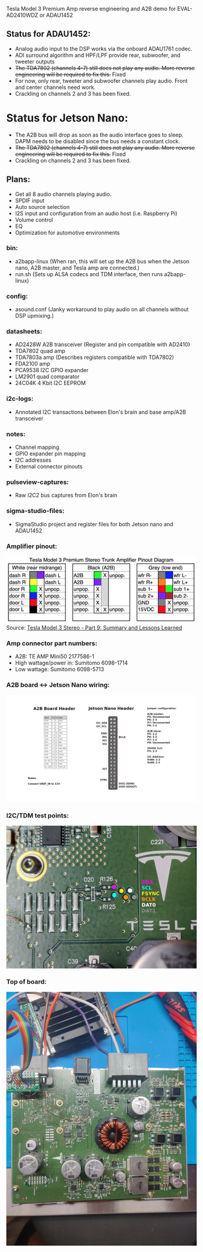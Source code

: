 Tesla Model 3 Premium Amp reverse engineering and A2B demo for EVAL-AD2410WDZ or ADAU1452

## Status for ADAU1452:
- Analog audio input to the DSP works via the onboard ADAU1761 codec.
- ADI surround algorithm and HPF/LPF provide rear, subwoofer, and tweeter outputs
- ~~The TDA7802 (channels 4-7) still does not play any audio. More reverse engineering will be required to fix this.~~ Fixed
- For now, only rear, tweeter and subwoofer channels play audio. Front and center channels need work.
- Crackling on channels 2 and 3 has been fixed.

# Status for Jetson Nano:
- The A2B bus will drop as soon as the audio interface goes to sleep. DAPM needs to be disabled since the bus needs a constant clock.
- ~~The TDA7802 (channels 4-7) still does not play any audio. More reverse engineering will be required to fix this.~~ Fixed
- Crackling on channels 2 and 3 has been fixed.

## Plans:
- Get all 8 audio channels playing audio.
- SPDIF input
- Auto source selection
- I2S input and configuration from an audio host (i.e. Raspberry Pi)
- Volume control
- EQ
- Optimization for automotive environments

### bin:
- a2bapp-linux (When ran, this will set up the A2B bus when the Jetson nano, A2B master, and Tesla amp are connected.)
- run.sh (Sets up ALSA codecs and TDM interface, then runs a2bapp-linux)

### config:
- asound.conf (Janky workaround to play audio on all channels without DSP upmixing.)

### datasheets:
- AD2428W A2B transceiver (Register and pin compatible with AD2410)
- TDA7802 quad amp
- TDA7803a amp (Describes registers compatible with TDA7802)
- FDA2100 amp
- PCA9538 I2C GPIO expander
- LM2901 quad comparator
- 24C04K 4 Kbit I2C EEPROM

### i2c-logs:
- Annotated I2C transactions between Elon's brain and base amp/A2B transceiver

### notes:
- Channel mapping
- GPIO expander pin mapping
- I2C addresses
- External connector pinouts

### pulseview-captures:
- Raw I2C2 bus captures from Elon's brain

### sigma-studio-files:
- SigmaStudio project and register files for both Jetson nano and ADAU1452

### Amplifier pinout:
![Amp connectors](https://github.com/doitaljosh/tesla-model3-premium-amp-re/blob/master/images/amp-pinout.png?raw=true)
Source:  [ Tesla Model 3 Stereo - Part 9: Summary and Lessons Learned](https://www.travisllado.com/2019/05/tesla-model-3-stereo-part-9-summary-and.html)

### Amp connector part numbers:
- A2B: TE AMP Mini50 2177586-1
- High wattage/power in: Sumitomo 6098-1714
- Low wattage: Sumitomo 6098-5713

### A2B board <-> Jetson Nano wiring:
![Wiring](https://github.com/doitaljosh/tesla-model3-premium-amp-re/blob/master/images/a2b-jetson-nano.png?raw=true)

### I2C/TDM test points:
![Test points](https://github.com/doitaljosh/tesla-model3-premium-amp-re/blob/master/images/i2c_tdm_pins.jpg?raw=true)

### Top of board:
![Top view](https://github.com/doitaljosh/tesla-model3-premium-amp-re/blob/master/images/top.jpg?raw=true)
